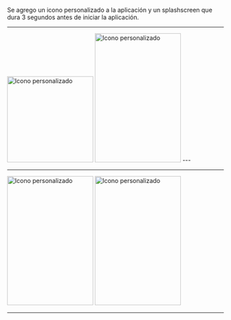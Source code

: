 Se agrego un icono personalizado a la aplicación y un splashscreen que dura 3 segundos antes de iniciar la aplicación.

---

<img src="https://github.com/user-attachments/assets/192026fa-1d92-472b-b61a-3a673883bea9" alt="Icono personalizado" width="200">

<img src="https://github.com/user-attachments/assets/26932cf1-2a9f-46d5-9179-18e3ea487f9e" alt="Icono personalizado" width="200" height="300">
---

---

<img src="https://github.com/user-attachments/assets/fe2121d2-5934-434d-87f7-7a494174e15f" alt="Icono personalizado" width="200" height="300">

<img src="https://github.com/user-attachments/assets/1ebb5445-a04f-40b3-bab8-782efc6fb130" alt="Icono personalizado" width="200" height="300">

---


